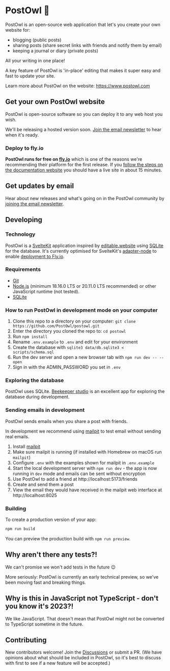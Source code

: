 # PostOwl 🦉

PostOwl is an open-source web application that let's you create your own website for:

- blogging (public posts)
- sharing posts (share secret links with friends and notify them by email)
- keeping a journal or diary (private posts)

All your writing in one place!

A key feature of PostOwl is 'in-place' editing that makes it super easy and fast to update your site.

Learn more about PostOwl on the website: https://www.postowl.com

## Get your own PostOwl website

PostOwl is open-source software so you can deploy it to any web host you wish.

We'll be releasing a hosted version soon. [Join the email newsletter](https://www.postowl.com/newsletter/) to hear when it's ready.

### Deploy to fly.io

**PostOwl runs for free on [fly.io](https://fly.io/)** which is one of the reasons we're recommending their platform for the first release. If you [follow the steps on the documentation website](https://www.postowl.com/docs/administration-guide/deploy/) you should have a live site in about 15 minutes.

## Get updates by email

Hear about new releases and what's going on in the PostOwl community by [joining the email newsletter](https://www.postowl.com/newsletter/).

## Developing

### Technology

PostOwl is a [SvelteKit](https://kit.svelte.dev/) application inspired by [editable.website](https://editable.website) using [SQLite](https://www.sqlite.org/) for the database. It's currently optimised for SvelteKit's [adapter-node](https://github.com/sveltejs/kit/tree/master/packages/adapter-node) to enable [deployment to Fly.io](#deployment-to-flyio).

### Requirements

- [Git](https://git-scm.com/)
- [Node.js](https://nodejs.org) (minimum 18.16.0 LTS or 20.11.0 LTS recommended) or other JavaScript runtime (not tested).
- [SQLite](https://www.sqlite.org)

### How to run PostOwl in development mode on your computer

1. Clone this repo to a directory on your computer: `git clone https://github.com/PostOwl/postowl.git`
1. Enter the directory you cloned the repo to: `cd postowl`
1. Run `npm install`
1. Rename `.env.example` to `.env` and edit for your environment
1. Create the database with `sqlite3 data/db.sqlite3 < scripts/schema.sql`
1. Run the dev server and open a new browser tab with `npm run dev -- --open`
1. Sign in with the ADMIN_PASSWORD you set in `.env`

### Exploring the database

PostOwl uses SQLite. [Beekeeper studio](https://github.com/beekeeper-studio/beekeeper-studio/releases) is an excellent app for exploring the database during development.

### Sending emails in development

PostOwl sends emails when you share a post with friends.

In development we recommend using [mailpit](https://github.com/axllent/mailpit) to test email without sending real emails.

1. Install [mailpit](https://github.com/axllent/mailpit)
1. Make sure mailpit is running (if installed with Homebrew on macOS run `mailpit`)
1. Configure `.env` with the examples shown for mailpit in `.env.example`
1. Start the local development server with `npm run dev` - the app is now running in `dev` mode and emails can be sent without encryption
1. Use PostOwl to add a friend at http://localhost:5173/friends
1. Create and send them a post
1. View the email they would have received in the mailpit web interface at http://localhost:8025

### Building

To create a production version of your app:

```bash
npm run build
```

You can preview the production build with `npm run preview`.

## Why aren't there any tests?!

We can't promise we won't add tests in the future 😉

More seriously: PostOwl is currently an early technical preview, so we've been moving fast and breaking things.

## Why is this in JavaScript not TypeScript - don't you know it's 2023?!

We like JavaScript. That doesn't mean that PostOwl might not be converted to TypeScript sometime in the future.

## Contributing

New contributors welcome! Join the [Discussions](https://github.com/PostOwl/postowl/discussions/) or submit a PR. (We have opinions about what should be included in PostOwl, so it's best to discuss with first to see if a new feature will be accepted.)
